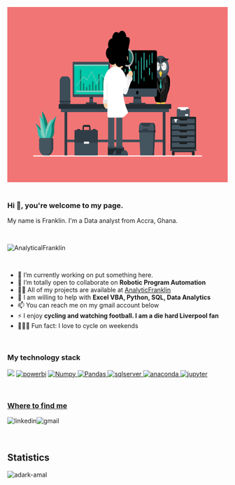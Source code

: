 <p align="center"><img src="https://github.com/AnalyticalFranklin/AnalyticalFranklin/blob/main/profile.png" alt="Curious Data Analyst" width='100%' height='400'/> 

<br>
<br>

<h3 align="justify">Hi 👋, you're welcome to my page.</h3>
<p align="justify">My name is Franklin. I'm a Data analyst from Accra, Ghana.</p>

<br>
<p align="left"> <img src="https://komarev.com/ghpvc/?username=AnalyticalFranklin&label=Profile%20views&color=0e75b6&style=flat" alt="AnalyticalFranklin" /> </p>

<br>

- 🔭 I’m currently working on put something here.
- 👯 I’m totally open to collaborate on **Robotic Program Automation**
- 👨‍💻 All of my projects are available at [AnalyticFranklin](https://github.com/AnalyticFranklin)
- 💬 I am willing to help with **Excel VBA, Python, SQL, Data Analytics**
- 📫 You can reach me on my gmail account below
- ⚡ I enjoy **cycling and watching football. I am a die hard Liverpool fan**
- 🚴🏽‍♀️ Fun fact: I love to cycle on weekends   

<br>


<h3> My technology stack </h3>
<p align="left">
 <a  href="https://www.python.org" target="_blank"><img src="https://img.shields.io/badge/python-3670A0?style=for-the-badge&logo=python&logoColor=ffdd54"/></a>
<a  href="https://powerbi.microsoft.com/en-us/" target="_blank"> <img src="https://img.shields.io/badge/-Power%20BI-696969?logo=power-bi&logoColor=F2C811&&style=for-the-badge" alt="powerbi"/></a> 
<a href="https://numpy.org/" target="_blank"> <img src="https://img.shields.io/badge/numpy-%23013243.svg?style=for-the-badge&logo=numpy&logoColor=white" alt="Numpy"/> </a>
<a href="https://pandas.pydata.org/" target="_blank"> <img src="https://img.shields.io/badge/pandas-%23150458.svg?style=for-the-badge&logo=pandas&logoColor=white" alt="Pandas"/> </a>
<a href="https://www.microsoft.com/en-us/sql-server/sql-server-downloads" target="_blank"> <img src="https://img.shields.io/badge/Microsoft%20SQL%20Sever-CC2927?style=for-the-badge&logo=microsoft%20sql%20server&logoColor=white" alt="sqlserver"/> </a> 
<a href="https://www.anaconda.com/" target="_blank"> <img src="https://img.shields.io/badge/Anaconda-%2344A833.svg?style=for-the-badge&logo=anaconda&logoColor=white" alt="anaconda"/>
<a href="https://jupyter.org/" target="_blank"> <img src="https://img.shields.io/badge/jupyter-%23FA0F00.svg?style=for-the-badge&logo=jupyter&logoColor=white" alt="jupyter"/>
</p>
<br>

<h3 align="left">Where to find me</h3>
<p align="left">
<a href="https://linkedin.com/in/david-adarkwah-304127125" target="blank"><img align="left" alt="linkedin" src="https://img.shields.io/badge/linkedin-%230077B5.svg?&style=for-the-badge&logo=linkedin&logoColor=white" /></a>
<a href="mailto: jfadjei@gmail.com" target="blank"><img align="left" alt="gmail" src="https://img.shields.io/badge/Gmail-D14836?style=for-the-badge&logo=gmail&logoColor=white" /></a>
</p>
  
<br>
<br>
<br>

<h2 align="left">Statistics</h2>
<p><img src="https://github-readme-stats.vercel.app/api?username=AnalyticalFranklin&show_icons=true&locale=en" alt="adark-amal"/></p>

